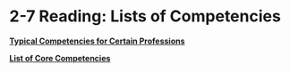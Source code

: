 # 2-7 Reading: Lists of Competencies

[**Typical Competencies for Certain Professions**](https://github.com/siyinghan/Notes/blob/master/Interviewing%20and%20Resume%20Writing%20in%20English%20(Coursera%20Specialization)/Material/Typical%20Competencies%20for%20Certain%20Professions.pdf)

[**List of Core Competencies**](https://github.com/siyinghan/Notes/blob/master/Interviewing%20and%20Resume%20Writing%20in%20English%20(Coursera%20Specialization)/Material/List%20of%20Core%20Competencies.pdf)